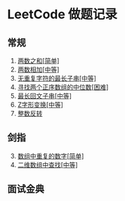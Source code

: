 # LeetCode 做题记录

## 常规 

1. [两数之和[简单]](./1.md)
2. [两数相加[中等]](./2.md)
3. [无重复字符的最长子串[中等]](./3.md)
4. [寻找两个正序数组的中位数[困难]](./4.md)
5. [最长回文子串[中等]](./5.md)
6. [Z字形变换[中等]](./6.md)
7. [整数反转](./7.md)

## 剑指

3. [数组中重复的数字[简单]](./sf_3.md)
4. [二维数组中查找[中等]](./sf_4.md)

## 面试金典